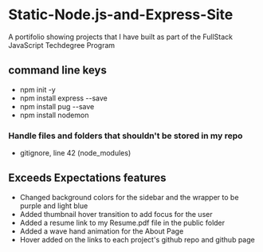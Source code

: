 # Static-Node.js-and-Express-Site
A portifolio showing projects that I have built as part of the FullStack JavaScript Techdegree Program

## command line keys
* npm init -y
* npm install express --save
* npm install pug --save
* npm install nodemon

### Handle files and folders that shouldn't be stored in my repo
* gitignore, line 42 (node_modules)

## Exceeds Expectations features
* Changed background colors for the sidebar and the wrapper to be purple and light blue
* Added thumbnail hover transition to add focus for the user
* Added a resume link to my Resume.pdf file in the public folder
* Added a wave hand animation for the About Page
* Hover added on the links to each project's github repo and github page
